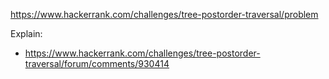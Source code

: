 https://www.hackerrank.com/challenges/tree-postorder-traversal/problem

Explain:
- https://www.hackerrank.com/challenges/tree-postorder-traversal/forum/comments/930414
